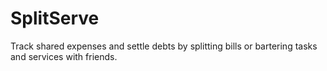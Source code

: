 # SplitServe
Track shared expenses and settle debts by splitting bills or bartering tasks and services with friends.
